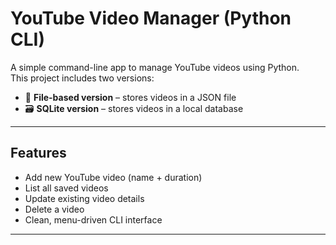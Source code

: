 #  YouTube Video Manager (Python CLI)

A simple command-line app to manage YouTube videos using Python.  
This project includes two versions:

- 📁 **File-based version** – stores videos in a JSON file
- 🗃️ **SQLite version** – stores videos in a local database

---

##  Features

- Add new YouTube video (name + duration)
- List all saved videos
- Update existing video details
- Delete a video
- Clean, menu-driven CLI interface

---

